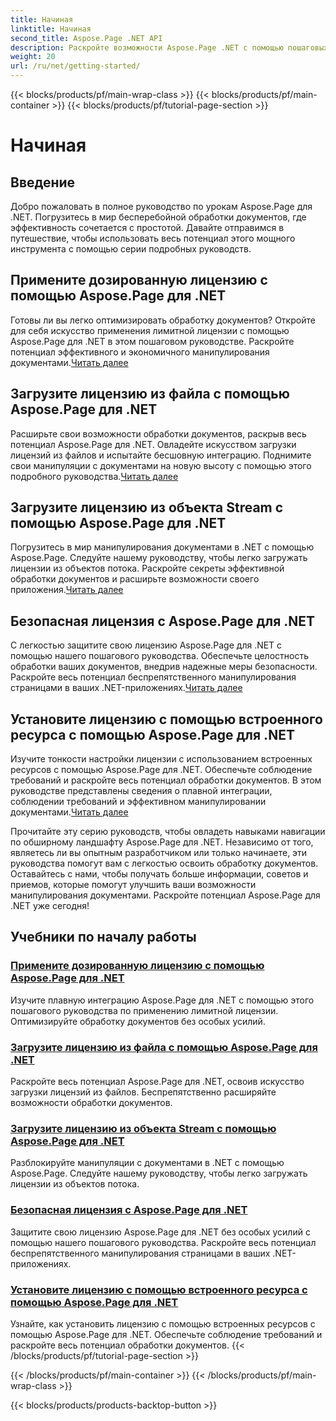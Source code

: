 ```yaml
---
title: Начиная
linktitle: Начиная
second_title: Aspose.Page .NET API
description: Раскройте возможности Aspose.Page .NET с помощью пошаговых руководств. Применяйте дозированные лицензии, загрузку из файлов или потоков, безопасные лицензии и многое другое.
weight: 20
url: /ru/net/getting-started/
---
```


{{< blocks/products/pf/main-wrap-class >}}
{{< blocks/products/pf/main-container >}}
{{< blocks/products/pf/tutorial-page-section >}}

# Начиная

## Введение

Добро пожаловать в полное руководство по урокам Aspose.Page для .NET. Погрузитесь в мир бесперебойной обработки документов, где эффективность сочетается с простотой. Давайте отправимся в путешествие, чтобы использовать весь потенциал этого мощного инструмента с помощью серии подробных руководств.

## Примените дозированную лицензию с помощью Aspose.Page для .NET
 Готовы ли вы легко оптимизировать обработку документов? Откройте для себя искусство применения лимитной лицензии с помощью Aspose.Page для .NET в этом пошаговом руководстве. Раскройте потенциал эффективного и экономичного манипулирования документами.[Читать далее](./apply-metered-license/)

## Загрузите лицензию из файла с помощью Aspose.Page для .NET
Расширьте свои возможности обработки документов, раскрыв весь потенциал Aspose.Page для .NET. Овладейте искусством загрузки лицензий из файлов и испытайте бесшовную интеграцию. Поднимите свои манипуляции с документами на новую высоту с помощью этого подробного руководства.[Читать далее](./load-license-from-file/)

## Загрузите лицензию из объекта Stream с помощью Aspose.Page для .NET
 Погрузитесь в мир манипулирования документами в .NET с помощью Aspose.Page. Следуйте нашему руководству, чтобы легко загружать лицензии из объектов потока. Раскройте секреты эффективной обработки документов и расширьте возможности своего приложения.[Читать далее](./load-license-from-stream-object/)

## Безопасная лицензия с Aspose.Page для .NET
 С легкостью защитите свою лицензию Aspose.Page для .NET с помощью нашего пошагового руководства. Обеспечьте целостность обработки ваших документов, внедрив надежные меры безопасности. Раскройте весь потенциал беспрепятственного манипулирования страницами в ваших .NET-приложениях.[Читать далее](./secure-license/)

## Установите лицензию с помощью встроенного ресурса с помощью Aspose.Page для .NET
Изучите тонкости настройки лицензии с использованием встроенных ресурсов с помощью Aspose.Page для .NET. Обеспечьте соблюдение требований и раскройте весь потенциал обработки документов. В этом руководстве представлены сведения о плавной интеграции, соблюдении требований и эффективном манипулировании документами.[Читать далее](./set-license-using-embedded-resource/)

Прочитайте эту серию руководств, чтобы овладеть навыками навигации по обширному ландшафту Aspose.Page для .NET. Независимо от того, являетесь ли вы опытным разработчиком или только начинаете, эти руководства помогут вам с легкостью освоить обработку документов. Оставайтесь с нами, чтобы получать больше информации, советов и приемов, которые помогут улучшить ваши возможности манипулирования документами. Раскройте потенциал Aspose.Page для .NET уже сегодня!
## Учебники по началу работы
### [Примените дозированную лицензию с помощью Aspose.Page для .NET](./apply-metered-license/)
Изучите плавную интеграцию Aspose.Page для .NET с помощью этого пошагового руководства по применению лимитной лицензии. Оптимизируйте обработку документов без особых усилий.
### [Загрузите лицензию из файла с помощью Aspose.Page для .NET](./load-license-from-file/)
Раскройте весь потенциал Aspose.Page для .NET, освоив искусство загрузки лицензий из файлов. Беспрепятственно расширяйте возможности обработки документов.
### [Загрузите лицензию из объекта Stream с помощью Aspose.Page для .NET](./load-license-from-stream-object/)
Разблокируйте манипуляции с документами в .NET с помощью Aspose.Page. Следуйте нашему руководству, чтобы легко загружать лицензии из объектов потока.
### [Безопасная лицензия с Aspose.Page для .NET](./secure-license/)
Защитите свою лицензию Aspose.Page для .NET без особых усилий с помощью нашего пошагового руководства. Раскройте весь потенциал беспрепятственного манипулирования страницами в ваших .NET-приложениях.
### [Установите лицензию с помощью встроенного ресурса с помощью Aspose.Page для .NET](./set-license-using-embedded-resource/)
Узнайте, как установить лицензию с помощью встроенных ресурсов с помощью Aspose.Page для .NET. Обеспечьте соблюдение требований и раскройте весь потенциал обработки документов.
{{< /blocks/products/pf/tutorial-page-section >}}

{{< /blocks/products/pf/main-container >}}
{{< /blocks/products/pf/main-wrap-class >}}

{{< blocks/products/products-backtop-button >}}
